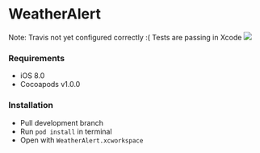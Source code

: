 # WeatherAlert
Note: Travis not yet configured correctly :( Tests are passing in Xcode
![](https://travis-ci.org/AlexKel/WeatherAlert.svg?branch=develop)

### Requirements
* iOS 8.0
* Cocoapods v1.0.0

### Installation
* Pull development branch
* Run `pod install` in terminal
* Open with `WeatherAlert.xcworkspace`


